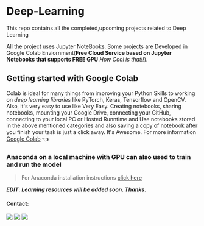 # Deep-Learning
This repo contains all the completed,upcoming projects related to Deep Learning

All the project uses Jupyter NoteBooks. 
Some projects are Developed in Google Colab Enviornment(**Free Cloud Service based on Jupyter Notebooks that supports FREE GPU** *How Cool is that!!*).

## Getting started with Google Colab
Colab is ideal for many things from improving your Python Skills to working on *deep learning libraries* like PyTorch, Keras, Tensorflow and OpenCV. Also, it's very easy to use like Very Easy. Creating notebooks, sharing notebooks, mounting your Google Drive, connecting your GitHub, connecting to your local PC or Hosted Runntime and Use notebooks stored in the above mentioned categories and also saving a copy of notebook after you finish your task is just a click away. It's Awesome.
For more information [Google Colab](https://colab.research.google.com/notebooks/welcome.ipynb) :point_left:

### Anaconda on a local machine with GPU can also used to train and run the model
>For Anaconda installation instructions [click here](https://docs.anaconda.com/anaconda/install/)


**_EDIT_**: **_Learning resources will be added soon. Thanks_**.

#### Contact:
[<img src="https://img.icons8.com/nolan/64/linkedin.png">](https://www.linkedin.com/in/shreyansh-tomar/)
[<img src="https://img.icons8.com/nolan/64/facebook-new.png">](https://www.facebook.com/shreyanshtomar007)
[<img src="https://img.icons8.com/nolan/64/instagram-new.png">](https://www.instagram.com/shreyansh__tomar/)
